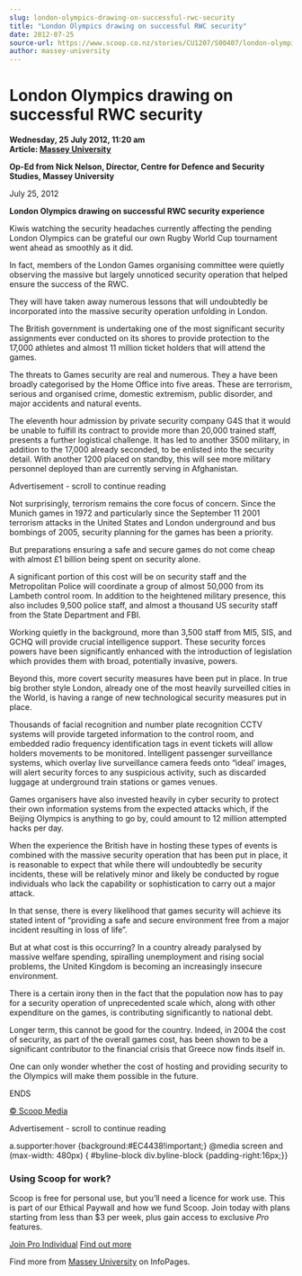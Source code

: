```yaml
---
slug: london-olympics-drawing-on-successful-rwc-security
title: "London Olympics drawing on successful RWC security"
date: 2012-07-25
source-url: https://www.scoop.co.nz/stories/CU1207/S00407/london-olympics-drawing-on-successful-rwc-security.htm
author: massey-university
---
```

London Olympics drawing on successful RWC security
==================================================

**Wednesday, 25 July 2012, 11:20 am**  
**Article: [Massey University](https://info.scoop.co.nz/Massey_University)**

**Op-Ed from Nick Nelson, Director, Centre for Defence and Security Studies, Massey University**  
  
July 25, 2012  
  
**London Olympics drawing on successful RWC security experience**

Kiwis watching the security headaches currently affecting the pending London Olympics can be grateful our own Rugby World Cup tournament went ahead as smoothly as it did.

In fact, members of the London Games organising committee were quietly observing the massive but largely unnoticed security operation that helped ensure the success of the RWC.

They will have taken away numerous lessons that will undoubtedly be incorporated into the massive security operation unfolding in London.

The British government is undertaking one of the most significant security assignments ever conducted on its shores to provide protection to the 17,000 athletes and almost 11 million ticket holders that will attend the games.

The threats to Games security are real and numerous. They a have been broadly categorised by the Home Office into five areas. These are terrorism, serious and organised crime, domestic extremism, public disorder, and major accidents and natural events.

The eleventh hour admission by private security company G4S that it would be unable to fulfill its contract to provide more than 20,000 trained staff, presents a further logistical challenge. It has led to another 3500 military, in addition to the 17,000 already seconded, to be enlisted into the security detail. With another 1200 placed on standby, this will see more military personnel deployed than are currently serving in Afghanistan.

Advertisement - scroll to continue reading





Not surprisingly, terrorism remains the core focus of concern. Since the Munich games in 1972 and particularly since the September 11 2001 terrorism attacks in the United States and London underground and bus bombings of 2005, security planning for the games has been a priority.

But preparations ensuring a safe and secure games do not come cheap with almost £1 billion being spent on security alone.

A significant portion of this cost will be on security staff and the Metropolitan Police will coordinate a group of almost 50,000 from its Lambeth control room. In addition to the heightened military presence, this also includes 9,500 police staff, and almost a thousand US security staff from the State Department and FBI.

Working quietly in the background, more than 3,500 staff from MI5, SIS, and GCHQ will provide crucial intelligence support. These security forces powers have been significantly enhanced with the introduction of legislation which provides them with broad, potentially invasive, powers.

Beyond this, more covert security measures have been put in place. In true big brother style London, already one of the most heavily surveilled cities in the World, is having a range of new technological security measures put in place.

Thousands of facial recognition and number plate recognition CCTV systems will provide targeted information to the control room, and embedded radio frequency identification tags in event tickets will allow holders movements to be monitored. Intelligent passenger surveillance systems, which overlay live surveillance camera feeds onto “ideal’ images, will alert security forces to any suspicious activity, such as discarded luggage at underground train stations or games venues.

Games organisers have also invested heavily in cyber security to protect their own information systems from the expected attacks which, if the Beijing Olympics is anything to go by, could amount to 12 million attempted hacks per day.

When the experience the British have in hosting these types of events is combined with the massive security operation that has been put in place, it is reasonable to expect that while there will undoubtedly be security incidents, these will be relatively minor and likely be conducted by rogue individuals who lack the capability or sophistication to carry out a major attack.

In that sense, there is every likelihood that games security will achieve its stated intent of “providing a safe and secure environment free from a major incident resulting in loss of life”.

But at what cost is this occurring? In a country already paralysed by massive welfare spending, spiralling unemployment and rising social problems, the United Kingdom is becoming an increasingly insecure environment.

There is a certain irony then in the fact that the population now has to pay for a security operation of unprecedented scale which, along with other expenditure on the games, is contributing significantly to national debt.

Longer term, this cannot be good for the country. Indeed, in 2004 the cost of security, as part of the overall games cost, has been shown to be a significant contributor to the financial crisis that Greece now finds itself in.

One can only wonder whether the cost of hosting and providing security to the Olympics will make them possible in the future.

ENDS  

[© Scoop Media](http://www.scoop.co.nz/about/terms.html)  

Advertisement - scroll to continue reading



a.supporter:hover {background:#EC4438!important;} @media screen and (max-width: 480px) { #byline-block div.byline-block {padding-right:16px;}}

### Using Scoop for work?

Scoop is free for personal use, but you’ll need a licence for work use. This is part of our Ethical Paywall and how we fund Scoop. Join today with plans starting from less than $3 per week, plus gain access to exclusive _Pro_ features.  
  
[Join Pro Individual](https://pro.scoop.co.nz/Individual/?from=ProIn24) [Find out more](https://pro.scoop.co.nz/using-scoop-for-work/?from=ProIn24)

Find more from [Massey University](https://info.scoop.co.nz/Massey_University) on InfoPages.